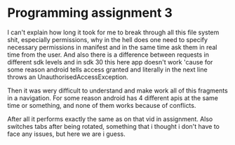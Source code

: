 # Programming assignment 3
I can't explain how long it took for me to break through all this file system shit, especially permissions, why in the hell does one need to specify necessary permissions in manifest and in the same time ask them in real time from the user. And also there is a difference between requests in different sdk levels and in sdk 30 this here app doesn't work 'cause for some reason android tells access granted and literally in the next line throws an UnauthorisedAccessException.

Then it was wery difficult to understand and make work all of this fragments in a navigation. For some reason android has 4 different apis at the same time or something, and none of them works because of conflicts. 

After all it performs exactly the same as on that vid in assignment. Also switches tabs after being rotated, something that i thought i don't have to face any issues, but here we are i guess.   